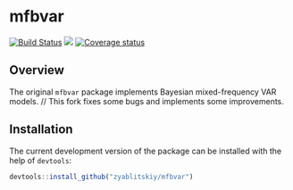 
mfbvar
======

[![Build Status](https://travis-ci.org/ankargren/mfbvar.svg?branch=master)](https://travis-ci.org/ankargren/mfbvar) [![](http://www.r-pkg.org/badges/version/mfbvar)](https://www.r-pkg.org:443/pkg/mfbvar) [![Coverage status](https://codecov.io/gh/ankargren/mfbvar/branch/master/graph/badge.svg)](https://codecov.io/github/ankargren/mfbvar?branch=master)

Overview
--------

The original `mfbvar` package implements Bayesian mixed-frequency VAR models. //
This fork fixes some bugs and implements some improvements.


Installation
------------

The current development version of the package can be installed with the help of `devtools`:

``` r
devtools::install_github("zyablitskiy/mfbvar")
```

